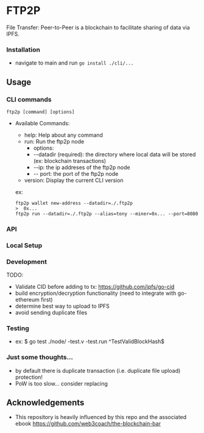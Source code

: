 # FTP2P

File Transfer: Peer-to-Peer is a blockchain to facilitate sharing of data via IPFS.

### Installation
- navigate to main and run `go install ./cli/...`

## Usage
### CLI commands
`ftp2p [command] [options]`
- Available Commands:
  - help: Help about any command
  - run:  Run the ftp2p node
    -  options:
      - --datadir (required): the directory where local data will be stored (ex: blockchain transactions)
      - --ip: the ip addreses of the ftp2p node
      - -- port: the port of the ftp2p node
  - version: Display the current CLI version

  ex:
  ```
  ftp2p wallet new-address --datadir=./.ftp2p
  >  0x...
  ftp2p run --datadir=./.ftp2p --alias=tony --miner=0x... --port=8080
  ```

### API

### Local Setup

### Development
TODO:
- Validate CID before adding to tx: https://github.com/ipfs/go-cid 
- build encryption/decryption functionality (need to integrate with go-ethereum first)
- determine best way to upload to IPFS
- avoid sending duplicate files

### Testing
- ex: $ go test ./node/ -test.v -test.run ^TestValidBlockHash$

### Just some thoughts...
- by default there is duplicate transaction (i.e. duplicate file upload) protection!
- PoW is too slow... consider replacing


## Acknowledgements
- This repository is heavily influenced by this repo and the associated ebook https://github.com/web3coach/the-blockchain-bar